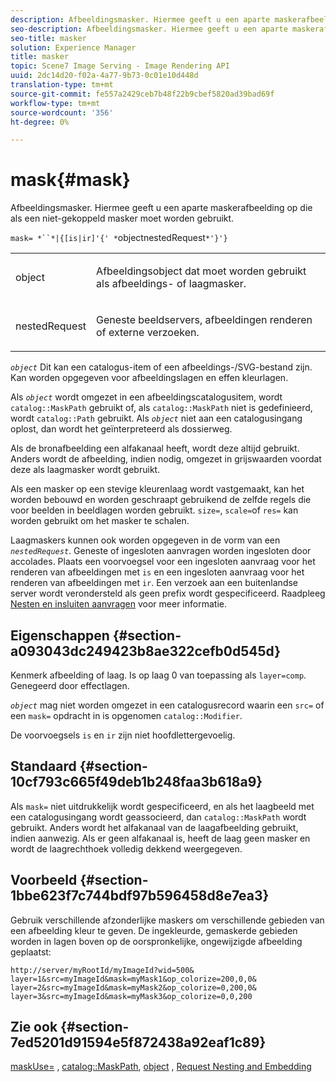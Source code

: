 ```yaml
---
description: Afbeeldingsmasker. Hiermee geeft u een aparte maskerafbeelding op die als een niet-gekoppeld masker moet worden gebruikt.
seo-description: Afbeeldingsmasker. Hiermee geeft u een aparte maskerafbeelding op die als een niet-gekoppeld masker moet worden gebruikt.
seo-title: masker
solution: Experience Manager
title: masker
topic: Scene7 Image Serving - Image Rendering API
uuid: 2dc14d20-f02a-4a77-9b73-0c01e10d448d
translation-type: tm+mt
source-git-commit: fe557a2429ceb7b48f22b9cbef5820ad39bad69f
workflow-type: tm+mt
source-wordcount: '356'
ht-degree: 0%

---
```



# mask{#mask}

Afbeeldingsmasker. Hiermee geeft u een aparte maskerafbeelding op die als een niet-gekoppeld masker moet worden gebruikt.

`mask= *``*|{[is|ir]'{' *`objectnestedRequest`*'}'}`

<table id="simpletable_F5A8CD8D7E9B48DAB3C8184E8FE60D9B"> 
 <tr class="strow"> 
  <td class="stentry"> <p><span class="varname"> object</span> </p></td> 
  <td class="stentry"> <p>Afbeeldingsobject dat moet worden gebruikt als afbeeldings- of laagmasker. </p></td> 
 </tr> 
 <tr class="strow"> 
  <td class="stentry"> <p><span class="varname"> nestedRequest</span> </p></td> 
  <td class="stentry"> <p>Geneste beeldservers, afbeeldingen renderen of externe verzoeken. </p></td> 
 </tr> 
</table>

*`object`* Dit kan een catalogus-item of een afbeeldings-/SVG-bestand zijn. Kan worden opgegeven voor afbeeldingslagen en effen kleurlagen.

Als *`object`* wordt omgezet in een afbeeldingscatalogusitem, wordt `catalog::MaskPath` gebruikt of, als `catalog::MaskPath` niet is gedefinieerd, wordt `catalog::Path` gebruikt. Als *`object`* niet aan een catalogusingang oplost, dan wordt het geïnterpreteerd als dossierweg.

Als de bronafbeelding een alfakanaal heeft, wordt deze altijd gebruikt. Anders wordt de afbeelding, indien nodig, omgezet in grijswaarden voordat deze als laagmasker wordt gebruikt.

Als een masker op een stevige kleurenlaag wordt vastgemaakt, kan het worden bebouwd en worden geschraapt gebruikend de zelfde regels die voor beelden in beeldlagen worden gebruikt. `size=`,  `scale=`of  `res=` kan worden gebruikt om het masker te schalen.

Laagmaskers kunnen ook worden opgegeven in de vorm van een *`nestedRequest`*. Geneste of ingesloten aanvragen worden ingesloten door accolades. Plaats een voorvoegsel voor een ingesloten aanvraag voor het renderen van afbeeldingen met `is` en een ingesloten aanvraag voor het renderen van afbeeldingen met `ir`. Een verzoek aan een buitenlandse server wordt verondersteld als geen prefix wordt gespecificeerd. Raadpleeg [Nesten en insluiten aanvragen](../../../../../is-api/http-ref/image-serving-api-ref/c-http-protocol-reference/c-syntax-and-features/r-request-nesting-and-embedding.md#reference-38ec66d4062046589e16c39bf1c6049b) voor meer informatie.

## Eigenschappen {#section-a093043dc249423b8ae322cefb0d545d}

Kenmerk afbeelding of laag. Is op laag 0 van toepassing als `layer=comp`. Genegeerd door effectlagen.

*`object`* mag niet worden omgezet in een catalogusrecord waarin een  `src=` of een  `mask=` opdracht in is opgenomen  `catalog::Modifier`.

De voorvoegsels `is` en `ir` zijn niet hoofdlettergevoelig.

## Standaard {#section-10cf793c665f49deb1b248faa3b618a9}

Als `mask=` niet uitdrukkelijk wordt gespecificeerd, en als het laagbeeld met een catalogusingang wordt geassocieerd, dan `catalog::MaskPath` wordt gebruikt. Anders wordt het alfakanaal van de laagafbeelding gebruikt, indien aanwezig. Als er geen alfakanaal is, heeft de laag geen masker en wordt de laagrechthoek volledig dekkend weergegeven.

## Voorbeeld {#section-1bbe623f7c744bdf97b596458d8e7ea3}

Gebruik verschillende afzonderlijke maskers om verschillende gebieden van een afbeelding kleur te geven. De ingekleurde, gemaskerde gebieden worden in lagen boven op de oorspronkelijke, ongewijzigde afbeelding geplaatst:

`http://server/myRootId/myImageId?wid=500& layer=1&src=myImageId&mask=myMask1&op_colorize=200,0,0& layer=2&src=myImageId&mask=myMask2&op_colorize=0,200,0& layer=3&src=myImageId&mask=myMask3&op_colorize=0,0,200`

## Zie ook {#section-7ed5201d91594e5f872438a92eaf1c89}

[maskUse=](../../../../../is-api/http-ref/image-serving-api-ref/c-http-protocol-reference/c-command-reference/r-maskuse.md#reference-9bb1fb5eee4a4bd38f33dadc1a752464) ,  [catalog::MaskPath](/help/aem-is-ir-api/is-api/image-catalog/image-serving-api-ref/c-image-catalog-reference/c-image-svg-data-reference/c-image-data-reference/r-maskpath-cat.md),  [object](../../../../../is-api/http-ref/image-serving-api-ref/c-http-protocol-reference/c-data-types/r-object.md#reference-2591bd24548d462782c68d138ef795a0) ,  [Request Nesting and Embedding](../../../../../is-api/http-ref/image-serving-api-ref/c-http-protocol-reference/c-syntax-and-features/r-request-nesting-and-embedding.md#reference-38ec66d4062046589e16c39bf1c6049b)
